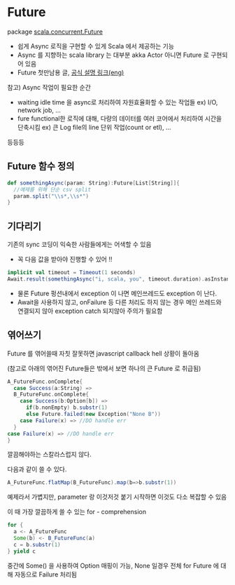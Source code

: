 
# Future
package [scala.concurrent.Future](http://www.scala-lang.org/api/current/#scala.concurrent.Future)

* 쉽게 Async 로직을 구현할 수 있게 Scala 에서 제공하는 기능
* Async 를 지향하는 scala library 는 대부분 akka Actor 아니면 Future 로 구현되어 있음
* Future 첫만남용 글, [공식 설명 링크(eng)](http://docs.scala-lang.org/overviews/core/futures.html)

참고)
Async 작업이 필요한 순간 
* waiting idle time 을 async로 처리하여 자원효율화할 수 있는 작업들
ex) I/O, network job, ... 
* fure functional한 로직에 대해, 다량의 데이터를 여러 코어에서 처리하여 시간을 단축시킴
ex) 큰 Log file의 line 단위 작업(count or etl), ...

등등등


## Future 함수 정의
```scala
def somethingAsync(param: String):Future[List[String]]{
  //예제를 위해 단순 csv split
  param.split("\\s*,\\s*")
}
```


## 기다리기
기존의 sync 코딩이 익숙한 사람들에게는 어색할 수 있음
+ 꼭 다음 값을 받아야 진행할 수 있어 !! 

```scala
implicit val timeout = Timeout(1 seconds)
Await.result(somethingAsync("i, scala, you", timeout.duration).asInstanceOf[List[String]]
```

* 물론 Future 펑션내에서 exception 이 나면 메인쓰레드도 exception 이 난다.
* Await을 사용하지 않고, onFailure 등 다른 처리도 하지 않는 경우
메인 쓰레드와 연결되지 않아 exception catch 되지않아 주의가 필요함



## 엮어쓰기
Future 를 엮어쓸때 자칫 잘못하면 javascript callback hell 상황이 돌아옴

(참고로 아래의 엮어진 Future들은 밖에서 보면 하나의 큰 Future 로 취급됨)

```scala
A_FutureFunc.onComplete{
  case Success(a:String) =>
  B_FutureFunc.onComplete{
    case Success(b:Option[b]) =>
      if(b.nonEmpty) b.substr(1)
      else Future.failed(new Exception("None B"))
    case Failure(x) => //DO handle err
  }
case Failure(x) => //DO handle err
}

```

깔끔해야하는 스칼라스럽지 않다. 

다음과 같이 쓸 수 있다.

```scala
A_FutureFunc.flatMap(B_FutureFunc).map(b=>b.substr(1))
```

예제라서 가볍지만, parameter 랑 이것저것 붙기 시작하면 이것도 다소 복잡할 수 있음


이 때 가장 깔끔하게 쓸 수 있는 for - comprehension
```scala
for {
  a <- A_FutureFunc
  Some(b) <- B_FutureFunc(a)
  c = b.substr(1)
} yield c
```

중간에 Some() 을 사용하여 Option 매핑이 가능, 
None 일경우 전체 for Future 에 대해 자동으로 Failure 처리됨
